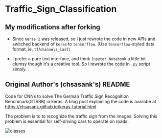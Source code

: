 # Traffic_Sign_Classification

## My modifications after forking

* Since `Keras 2` was released, so I just rewrote the code in new APIs and switched backend of `keras` to `tensorflow`. (Use `tensorflow`-styled data format, ie, `tf`/`channels_last`)

* I prefer a pure text interface, and think `Jupyter Notebook` a little bit clumsy though it's a creative tool. So I rewrote the code in `.py` script simply.

## Original Author's (chsasank's) README

Code for CNNs to solve The German Traffic Sign Recognition Benchmark(GTSRB) in keras. 
A blog post explaining the code is availabe at https://chsasank.github.io/keras-tutorial.html

The problem is to to recognize the traffic sign from the images. 
Solving this problem is essential for self-driving cars to operate on roads.

![classes](/classes.jpg)
